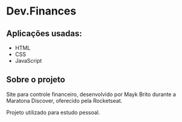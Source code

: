 <h1>Dev.Finances</h1>

<h2>Aplicações usadas:</h2>
<ul>
    <li>HTML</li>
    <li>CSS</li>
    <li>JavaScript</li>
</ul>

<h2>Sobre o projeto</h2>
<p> Site para controle financeiro, desenvolvido por Mayk Brito durante a Maratona Discover, oferecido pela Rocketseat.</p>
<p>Projeto utilizado para estudo pessoal.</p>
